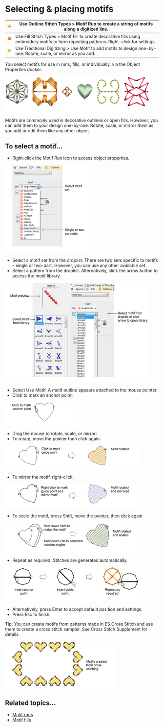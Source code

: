 # Selecting & placing motifs

| ![MotifRun.png](assets/MotifRun.png)   | Use Outline Stitch Types > Motif Run to create a string of motifs along a digitized line.                                                   |
| -------------------------------------- | ------------------------------------------------------------------------------------------------------------------------------------------- |
| ![MotifFill.png](assets/MotifFill.png) | Use Fill Stitch Types > Motif Fill to create decorative fills using embroidery motifs to form repeating patterns. Right-click for settings. |
| ![UseMotif.png](assets/UseMotif.png)   | Use Traditional Digitizing > Use Motif to add motifs to design one-by-one. Rotate, scale, or mirror as you add.                             |

You select motifs for use in runs, fills, or individually, via the Object Properties docker.

![SingleMotifSamples.png](assets/SingleMotifSamples.png)

Motifs are commonly used in decorative outlines or open fills. However, you can add them to your design one-by-one. Rotate, scale, or mirror them as you add or edit them like any other object.

## To select a motif...

- Right-click the Motif Run icon to access object properties.

![motifs00001.png](assets/motifs00001.png)

- Select a motif set from the droplist. There are two sets specific to motifs – single or two-part. However, you can use any other available set.
- Select a pattern from the droplist. Alternatively, click the arrow button to access the motif library.

![motifs00004.png](assets/motifs00004.png)

- Select Use Motif. A motif outline appears attached to the mouse pointer.
- Click to mark an anchor point.

![RotateMotif1.png](assets/RotateMotif1.png)

- Drag the mouse to rotate, scale, or mirror:
- To rotate, move the pointer then click again.

![motifs00009.png](assets/motifs00009.png)

- To mirror the motif, right-click.

![motifs00012.png](assets/motifs00012.png)

- To scale the motif, press Shift, move the pointer, then click again.

![motifs00015.png](assets/motifs00015.png)

- Repeat as required. Stitches are generated automatically.

![SelectMotif.png](assets/SelectMotif.png)

- Alternatively, press Enter to accept default position and settings.
- Press Esc to finish.

Tip: You can create motifs from patterns made in ES Cross Stitch and use them to create a cross stitch sampler. See Cross Stitch Supplement for details.

![CrossStitchMotif.png](assets/CrossStitchMotif.png)

## Related topics...

- [Motif runs](Motif_runs)
- [Motif fills](Motif_fills)
